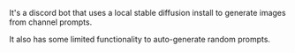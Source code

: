 It's a discord bot that uses a local stable diffusion install to generate images from channel prompts.

It also has some limited functionality to auto-generate random prompts.
